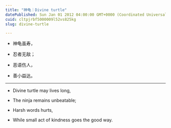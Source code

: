```yaml
---
title: "神龟｜Divine turtle"
datePublished: Sun Jan 01 2012 04:00:00 GMT+0000 (Coordinated Universal Time)
cuid: cltpjrbf5000009l52vs825kg
slug: divine-turtle

---
```


* 神龟虽寿，
    
* 忍者无敌；
    
* 恶语伤人，
    
* 善小益达。
    

---

* Divine turtle may lives long,
    
* The ninja remains unbeatable;
    
* Harsh words hurts,
    
* While small act of kindness goes the good way.